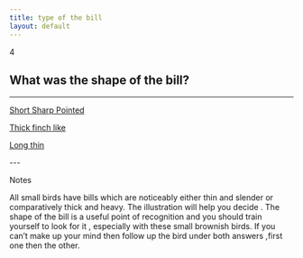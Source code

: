 ```yaml
---
title: type of the bill
layout: default
---
```


<span class="badge badge-info">4</span> 
## What was the shape of the bill?
---
<p><a href="question-4.html" class="btn btn-primary btn-large">Short Sharp Pointed</a></p>   
<p><a href="question-49.html" class="btn btn-primary btn-large">Thick finch like</a></p>
<p><a href="question-73.html" class="btn btn-primary btn-large">Long thin</a></p>
---

<span class="label label-info">Notes</span>

All small birds have bills which are noticeably either thin and slender or comparatively thick and heavy.
The illustration will help you decide . The shape of the bill is a useful point of recognition and you should train yourself to look  for it , especially with these small brownish birds. If you can’t  make up your mind then follow up the bird under both answers ,first one then the other.
